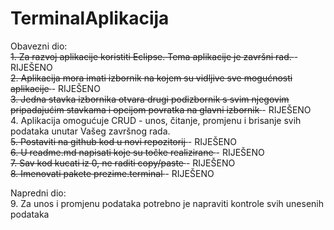 # TerminalAplikacija

Obavezni dio: <br> 
<s> 1. Za razvoj aplikacije koristiti Eclipse. Tema aplikacije je završni rad. </s> - RIJEŠENO<br> 
<s> 2. Aplikacija mora imati izbornik na kojem su vidljive sve mogućnosti aplikacije </s> - RIJEŠENO <br> 
<s> 3. Jedna stavka izbornika otvara drugi podizbornik s svim njegovim pripadajućim stavkama i opcijom povratka na glavni izbornik </s> - RIJEŠENO <br> 
4. Aplikacija omogućuje CRUD - unos, čitanje, promjenu i brisanje svih podataka unutar Vašeg završnog rada. <br> 
<s> 5. Postaviti na github kod u novi repozitorij </s> - RIJEŠENO <br> 
<s> 6. U readme.md napisati koje su točke realizirane </s> - RIJEŠENO<br> 
<s> 7. Sav kod kucati iz 0, ne raditi copy/paste </s> - RIJEŠENO <br> 
<s> 8. Imenovati pakete prezime.terminal </s> - RIJEŠENO <br> 

Napredni dio: <br> 
9. Za unos i promjenu podataka potrebno je napraviti kontrole svih unesenih podataka
